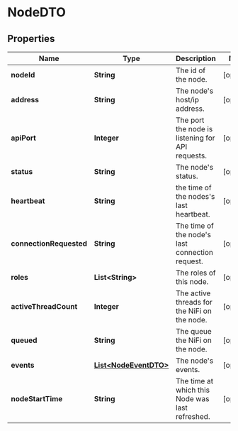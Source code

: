 

# NodeDTO

## Properties

Name | Type | Description | Notes
------------ | ------------- | ------------- | -------------
**nodeId** | **String** | The id of the node. |  [optional]
**address** | **String** | The node&#39;s host/ip address. |  [optional]
**apiPort** | **Integer** | The port the node is listening for API requests. |  [optional]
**status** | **String** | The node&#39;s status. |  [optional]
**heartbeat** | **String** | the time of the nodes&#39;s last heartbeat. |  [optional]
**connectionRequested** | **String** | The time of the node&#39;s last connection request. |  [optional]
**roles** | **List&lt;String&gt;** | The roles of this node. |  [optional]
**activeThreadCount** | **Integer** | The active threads for the NiFi on the node. |  [optional]
**queued** | **String** | The queue the NiFi on the node. |  [optional]
**events** | [**List&lt;NodeEventDTO&gt;**](NodeEventDTO.md) | The node&#39;s events. |  [optional]
**nodeStartTime** | **String** | The time at which this Node was last refreshed. |  [optional]



